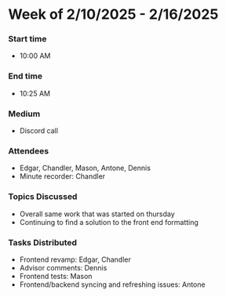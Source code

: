 # Week of 2/10/2025 - 2/16/2025

### Start time
- 10:00 AM

### End time
- 10:25 AM

### Medium
- Discord call

### Attendees
- Edgar, Chandler, Mason, Antone, Dennis
- Minute recorder: Chandler

### Topics Discussed
- Overall same work that was started on thursday
- Continuing to find a solution to the front end formatting

### Tasks Distributed
- Frontend revamp: Edgar, Chandler
- Advisor comments: Dennis
- Frontend tests: Mason
- Frontend/backend syncing and refreshing issues: Antone
